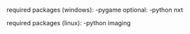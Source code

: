 
required packages (windows):
-pygame
optional:
-python nxt

required packages (linux):
-python imaging

